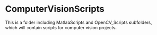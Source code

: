 # ComputerVisionScripts
This is a folder including MatlabScripts and OpenCV_Scripts subfolders, which will contain scripts for computer vision projects.
